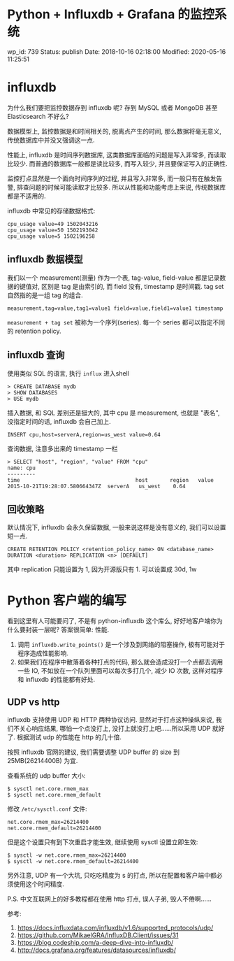 # Python + Influxdb + Grafana 的监控系统


wp_id: 739
Status: publish
Date: 2018-10-16 02:18:00
Modified: 2020-05-16 11:25:51


# influxdb 

为什么我们要把监控数据存到 influxdb 呢? 存到 MySQL 或者 MongoDB 甚至 Elasticsearch 不好么?

数据模型上, 监控数据是和时间相关的, 脱离点产生的时间, 那么数据将毫无意义, 传统数据库中并没又强调这一点.

性能上, influxdb 是时间序列数据库, 这类数据库面临的问题是写入非常多, 而读取比较少. 而普通的数据库一般都是读比较多, 而写入较少, 并且要保证写入的正确性. 

监控打点显然是一个面向时间序列的过程, 并且写入非常多, 而一般只有在触发告警, 排查问题的时候可能读取才比较多. 所以从性能和功能考虑上来说, 传统数据库都是不适用的.

influxdb 中常见的存储数据格式:

```
cpu_usage value=49 1502043216
cpu_usage value=50 1502193042
cpu_usage value=5 1502196258
```

## influxdb 数据模型

我们以一个 measurement(测量) 作为一个表, tag-value, field-value 都是记录数据的键值对, 区别是 tag 是由索引的, 而 field 没有, timestamp 是时间戳. tag set 自然指的是一组 tag 的组合.

```
measurement,tag=value,tag1=value1 field=value,field1=value1 timestamp
```

`measurement + tag set` 被称为一个序列(series). 每一个 series 都可以指定不同的 retention policy.

## influxdb 查询

使用类似 SQL 的语言, 执行 `influx` 进入shell

```
> CREATE DATABASE mydb
> SHOW DATABASES
> USE mydb
```
插入数据, 和 SQL 差别还是挺大的, 其中 cpu 是 measurement, 也就是 "表名", 没指定时间的话, influxdb 会自己加上.

```
INSERT cpu,host=serverA,region=us_west value=0.64
```

查询数据, 注意多出来的 timestamp 一栏

```
> SELECT "host", "region", "value" FROM "cpu"
name: cpu
---------
time		    	                     host     	region   value
2015-10-21T19:28:07.580664347Z  serverA	  us_west	 0.64
```


## 回收策略

默认情况下, influxdb 会永久保留数据, 一般来说这样是没有意义的, 我们可以设置短一点.

```
CREATE RETENTION POLICY <retention_policy_name> ON <database_name> DURATION <duration> REPLICATION <n> [DEFAULT]
```

其中 replication 只能设置为 1, 因为开源版只有 1. 可以设置成 30d, 1w



# Python 客户端的编写

看到这里有人可能要问了, 不是有 python-influxdb 这个库么, 好好地客户端你为什么要封装一层呢? 答案很简单: 性能.

1. 调用 `influxdb.write_points()` 是一个涉及到网络的阻塞操作, 极有可能对于程序造成性能影响.
2. 如果我们在程序中散落着各种打点的代码, 那么就会造成没打一个点都去调用一些 IO, 不如放在一个队列里面可以每次多打几个, 减少 IO 次数, 这样对程序和 influxdb 的性能都有好处.

## UDP vs http

influxdb 支持使用 UDP 和 HTTP 两种协议访问. 显然对于打点这种操纵来说, 我们不关心响应结果, 哪怕一个点没打上, 没打上就没打上吧......所以采用 UDP 就好了. 根据测试 udp 的性能在 http 的几十倍.

按照 influxdb 官网的建议, 我们需要调整 UDP buffer 的 size 到 25MB(26214400B) 为宜.

查看系统的 udp buffer 大小:

```
$ sysctl net.core.rmem_max
$ sysctl net.core.rmem_default
```

修改 `/etc/sysctl.conf` 文件: 

```
net.core.rmem_max=26214400
net.core.rmem_default=26214400
```

但是这个设置只有到下次重启才能生效, 继续使用 sysctl 设置立即生效:

```
$ sysctl -w net.core.rmem_max=26214400
$ sysctl -w net.core.rmem_default=26214400
```

另外注意, UDP 有一个大坑, 只吃吃精度为 s 的打点, 所以在配置和客户端中都必须使用这个时间精度.


P.S. 中文互联网上的好多教程都在使用 http 打点, 误人子弟, 毁人不倦啊......


参考:

1. https://docs.influxdata.com/influxdb/v1.6/supported_protocols/udp/
2. https://github.com/MikaelGRA/InfluxDB.Client/issues/31
3. https://blog.codeship.com/a-deep-dive-into-influxdb/
4. http://docs.grafana.org/features/datasources/influxdb/